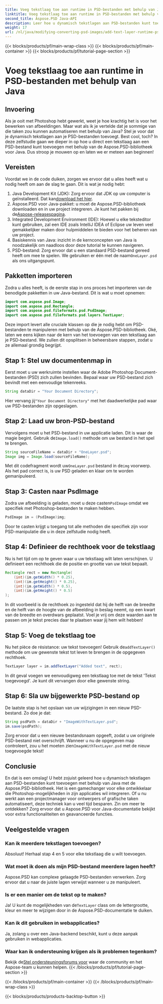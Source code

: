 ```yaml
---
title: Voeg tekstlaag toe aan runtime in PSD-bestanden met behulp van Java
linktitle: Voeg tekstlaag toe aan runtime in PSD-bestanden met behulp van Java
second_title: Aspose.PSD Java-API
description: Leer hoe u dynamisch tekstlagen aan PSD-bestanden kunt toevoegen met behulp van Java met Aspose.PSD. Volg deze stapsgewijze tutorial voor spannende automatiseringsmogelijkheden.
weight: 17
url: /nl/java/modifying-converting-psd-images/add-text-layer-runtime-psd-files/
---
```


{{< blocks/products/pf/main-wrap-class >}}
{{< blocks/products/pf/main-container >}}
{{< blocks/products/pf/tutorial-page-section >}}

# Voeg tekstlaag toe aan runtime in PSD-bestanden met behulp van Java

## Invoering
Als je ooit met Photoshop hebt gewerkt, weet je hoe krachtig het is voor het bewerken van afbeeldingen. Maar wat als ik je vertelde dat je sommige van die taken zou kunnen automatiseren met behulp van Java? Stel je voor dat je dynamisch tekstlagen aan je PSD-bestanden toevoegt. Best cool, toch? In deze zelfstudie gaan we dieper in op hoe u direct een tekstlaag aan een PSD-bestand kunt toevoegen met behulp van de Aspose.PSD-bibliotheek voor Java. Dus stroop je mouwen op en laten we er meteen aan beginnen!
## Vereisten
Voordat we in de code duiken, zorgen we ervoor dat u alles heeft wat u nodig heeft om aan de slag te gaan. Dit is wat je nodig hebt:
1.  Java Development Kit (JDK): Zorg ervoor dat JDK op uw computer is geïnstalleerd. Dat kan[download het hier](https://www.oracle.com/java/technologies/javase-jdk11-downloads.html).
2.  Aspose.PSD voor Java-pakket: u moet de Aspose.PSD-bibliotheek downloaden en in uw project integreren. Je kunt het pakken bij de[Aspose-releasespagina](https://releases.aspose.com/psd/java/).
3. Integrated Development Environment (IDE): Hoewel u elke teksteditor kunt gebruiken, zal een IDE zoals IntelliJ IDEA of Eclipse uw leven veel gemakkelijker maken door hulpmiddelen te bieden voor het beheren van uw project.
4. Basiskennis van Java: inzicht in de kernconcepten van Java is noodzakelijk om naadloos door deze tutorial te kunnen navigeren.
5.  PSD-bestand: Zorg ervoor dat u een standaard PSD-bestand gereed heeft om mee te spelen. We gebruiken er één met de naam`OneLayer.psd` als ons uitgangspunt.
## Pakketten importeren
Zodra u alles heeft, is de eerste stap in ons proces het importeren van de benodigde pakketten in uw Java-bestand. Dit is wat u moet opnemen:
```java
import com.aspose.psd.Image;
import com.aspose.psd.Rectangle;
import com.aspose.psd.fileformats.psd.PsdImage;
import com.aspose.psd.fileformats.psd.layers.TextLayer;
```
Deze import levert alle cruciale klassen op die je nodig hebt om PSD-bestanden te manipuleren met behulp van de Aspose.PSD-bibliotheek.
Oké, laten we eens kijken naar de kern van het toevoegen van een tekstlaag aan je PSD-bestand. We zullen dit opsplitsen in beheersbare stappen, zodat u ze allemaal grondig begrijpt.
## Stap 1: Stel uw documentenmap in
Eerst moet u uw werkruimte instellen waar de Adobe Photoshop Document-bestanden (PSD) zich zullen bevinden. Bepaal waar uw PSD-bestand zich bevindt met een eenvoudige tekenreeks.
```java
String dataDir = "Your Document Directory"; 
```
 Hier vervang jij`"Your Document Directory"` met het daadwerkelijke pad waar uw PSD-bestanden zijn opgeslagen.
## Stap 2: Laad uw bron-PSD-bestand
Vervolgens moet u het PSD-bestand in uw applicatie laden. Dit is waar de magie begint. Gebruik de`Image.load()` methode om uw bestand in het spel te brengen.
```java
String sourceFileName = dataDir + "OneLayer.psd"; 
Image img = Image.load(sourceFileName);
```
 Met dit codefragment wordt uw`OneLayer.psd` bestand in de`img` voorwerp. Als het pad correct is, is uw PSD geladen en klaar om te worden gemanipuleerd.
## Stap 3: Casten naar PsdImage
 Zodra uw afbeelding is geladen, moet u deze casten`PsdImage` omdat we specifiek met Photoshop-bestanden te maken hebben.
```java
PsdImage im = (PsdImage)img;
```
Door te casten krijgt u toegang tot alle methoden die specifiek zijn voor PSD-manipulatie die u in deze zelfstudie nodig heeft.
## Stap 4: Definieer de rechthoek voor de tekstlaag
Nu is het tijd om op te geven waar u uw tekstlaag wilt laten verschijnen. U definieert een rechthoek die de positie en grootte van uw tekst bepaalt.
```java
Rectangle rect = new Rectangle(
    (int)(im.getWidth() * 0.25),
    (int)(im.getHeight() * 0.25),
    (int)(im.getWidth() * 0.5),
    (int)(im.getHeight() * 0.5)
);
```
In dit voorbeeld is de rechthoek zo ingesteld dat hij de helft van de breedte en de helft van de hoogte van de afbeelding in beslag neemt, op een kwart van de breedte en overdwars geplaatst. Voel je vrij om deze waarden aan te passen om je tekst precies daar te plaatsen waar jij hem wilt hebben!
## Stap 5: Voeg de tekstlaag toe
 Nu het pièce de résistance: uw tekst toevoegen! Gebruik de`addTextLayer()` methode om uw gewenste tekst tot leven te brengen in de opgegeven rechthoek.
```java
TextLayer layer = im.addTextLayer("Added text", rect);
```
In dit geval voegen we eenvoudigweg een tekstlaag toe met de tekst 'Tekst toegevoegd'. Je kunt dit vervangen door elke gewenste string.
## Stap 6: Sla uw bijgewerkte PSD-bestand op
De laatste stap is het opslaan van uw wijzigingen in een nieuw PSD-bestand. Zo doe je dat:
```java
String psdPath = dataDir + "ImageWithTextLayer.psd";
im.save(psdPath);
```
 Zorg ervoor dat u een nieuwe bestandsnaam opgeeft, zodat u uw originele PSD-bestand niet overschrijft. Wanneer u nu de opgegeven map controleert, zou u het moeten zien`ImageWithTextLayer.psd` met de nieuw toegevoegde tekst!
## Conclusie
En dat is een omslag! U hebt zojuist geleerd hoe u dynamisch tekstlagen aan PSD-bestanden kunt toevoegen met behulp van Java met de Aspose.PSD-bibliotheek. Het is een gamechanger voor elke ontwikkelaar die Photoshop-mogelijkheden in zijn applicaties wil integreren. Of u nu werkt aan een projectmanager voor ontwerpers of grafische taken automatiseert, deze techniek kan u veel tijd besparen.
Zin om meer te ontdekken? Zorg ervoor dat u Aspose.PSD voor Java-documentatie bekijkt voor extra functionaliteiten en geavanceerde functies.
## Veelgestelde vragen
### Kan ik meerdere tekstlagen toevoegen?
Absoluut! Herhaal stap 4 en 5 voor elke tekstlaag die u wilt toevoegen.
### Wat moet ik doen als mijn PSD-bestand meerdere lagen heeft?
Aspose.PSD kan complexe gelaagde PSD-bestanden verwerken. Zorg ervoor dat u naar de juiste lagen verwijst wanneer u ze manipuleert.
### Is er een manier om de tekst op te maken?
 Ja! U kunt de mogelijkheden van de`TextLayer` class om de lettergrootte, kleur en meer te wijzigen door in de Aspose.PSD-documentatie te duiken.
### Kan ik dit gebruiken in webapplicaties?
Ja, zolang u over een Java-backend beschikt, kunt u deze aanpak gebruiken in webapplicaties.
### Waar kan ik ondersteuning krijgen als ik problemen tegenkom?
 Bekijk de[Stel ondersteuningsforums voor](https://forum.aspose.com/c/psd/34) waar de community en het Aspose-team u kunnen helpen.
{{< /blocks/products/pf/tutorial-page-section >}}

{{< /blocks/products/pf/main-container >}}
{{< /blocks/products/pf/main-wrap-class >}}

{{< blocks/products/products-backtop-button >}}
